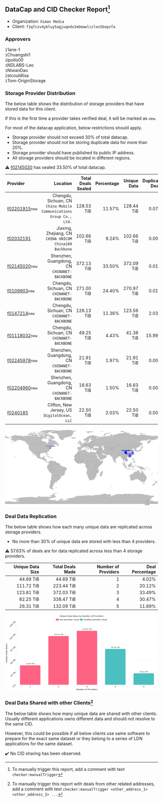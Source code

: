 ## DataCap and CID Checker Report[^1]
 - Organization: `Ximan Media`
 - Client: `f1qfczv4ybluy5agjuqodx3ebmawlczlos5bopzfa`
### Approvers
`1`1ane-1<br/>`1`Chuangshi1<br/>`1`ipollo00<br/>`1`NDLABS-Leo<br/>`1`NiwanDao<br/>`2`stcouldlisa<br/>`1`Tom-OriginStorage

### Storage Provider Distribution
The below table shows the distribution of storage providers that have stored data for this client.

If this is the first time a provider takes verified deal, it will be marked as `new`.

For most of the datacap application, below restrictions should apply.
 - Storage provider should not exceed 30% of total datacap.
 - Storage provider should not be storing duplicate data for more than 20%.
 - Storage provider should have published its public IP address.
 - All storage providers should be located in different regions.

⚠️ [f02145020](https://filfox.info/en/address/f02145020) has sealed 33.50% of total datacap.

| Provider                                                    |                                                               Location | Total Deals Sealed | Percentage | Unique Data | Duplicate Deals |
| :---------------------------------------------------------- | ---------------------------------------------------------------------: | -----------------: | ---------: | ----------: | --------------: |
| [f02201915](https://filfox.info/en/address/f02201915)`new`  | Chengdu, Sichuan, CN<br/>`China Mobile Communications Group Co., Ltd.` |         128.53 TiB |     11.57% |  128.44 TiB |           0.07% |
| [f02032191](https://filfox.info/en/address/f02032191)       |             Jiaxing, Zhejiang, CN<br/>`CHINA UNICOM China169 Backbone` |         102.66 TiB |      9.24% |  102.66 TiB |           0.00% |
| [f02145020](https://filfox.info/en/address/f02145020)`new`  |                        Shenzhen, Guangdong, CN<br/>`CHINANET-BACKBONE` |         372.13 TiB |     33.50% |  372.09 TiB |           0.01% |
| [f0109903](https://filfox.info/en/address/f0109903)`new`    |                           Chengdu, Sichuan, CN<br/>`CHINANET-BACKBONE` |         271.00 TiB |     24.40% |  270.97 TiB |           0.01% |
| [f0147214](https://filfox.info/en/address/f0147214)`new`    |                           Chengdu, Sichuan, CN<br/>`CHINANET-BACKBONE` |         126.13 TiB |     11.36% |  123.56 TiB |           2.03% |
| [f01118032](https://filfox.info/en/address/f01118032)`new`  |                           Chengdu, Sichuan, CN<br/>`CHINANET-BACKBONE` |          49.25 TiB |      4.43% |   41.38 TiB |          15.99% |
| [f02245978](https://filfox.info/en/address/f02245978)`new`  |                        Shenzhen, Guangdong, CN<br/>`CHINANET-BACKBONE` |          21.91 TiB |      1.97% |   21.91 TiB |           0.00% |
| [f02204960](https://filfox.info/en/address/f02204960)`new`  |                        Shenzhen, Guangdong, CN<br/>`CHINANET-BACKBONE` |          16.63 TiB |      1.50% |   16.63 TiB |           0.00% |
| [f0240185](https://filfox.info/en/address/f0240185)         |                        Clifton, New Jersey, US<br/>`DigitalOcean, LLC` |          22.50 TiB |      2.03% |   22.50 TiB |           0.00% |

<img src="https://raw.githubusercontent.com/data-preservation-programs/filplus-checker-assets/main/filecoin-project/filecoin-plus-large-datasets/issues/1039/1689931216420.png"/>

### Deal Data Replication
The below table shows how each many unique data are replicated across storage providers.

- No more than 30% of unique data are stored with less than 4 providers.

⚠️ 57.63% of deals are for data replicated across less than 4 storage providers.

| Unique Data Size | Total Deals Made | Number of Providers | Deal Percentage |
| ---------------: | ---------------: | ------------------: | --------------: |
|        44.69 TiB |        44.69 TiB |                   1 |           4.02% |
|       111.72 TiB |       223.44 TiB |                   2 |          20.12% |
|       123.81 TiB |       372.03 TiB |                   3 |          33.49% |
|        82.25 TiB |       338.47 TiB |                   4 |          30.47% |
|        26.31 TiB |       132.09 TiB |                   5 |          11.89% |

<img src="https://raw.githubusercontent.com/data-preservation-programs/filplus-checker-assets/main/filecoin-project/filecoin-plus-large-datasets/issues/1039/1689931217316.png"/>

### Deal Data Shared with other Clients[^3]
The below table shows how many unique data are shared with other clients.
Usually different applications owns different data and should not resolve to the same CID.

However, this could be possible if all below clients use same software to prepare for the exact same dataset or they belong to a series of LDN applications for the same dataset.

✔️ No CID sharing has been observed.

[^1]: To manually trigger this report, add a comment with text `checker:manualTrigger`

[^2]: Deals from those addresses are combined into this report as they are specified with `checker:manualTrigger`

[^3]: To manually trigger this report with deals from other related addresses, add a comment with text `checker:manualTrigger <other_address_1> <other_address_2> ...`
